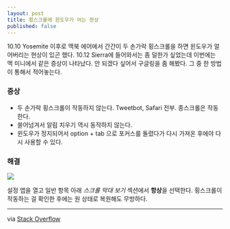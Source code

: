 ```yaml
---
layout: post
title: 횡스크롤에 윈도우가 어는 현상
published: false
---
```


10.10 Yosemite 이후로 맥북 에어에서 간간이 두 손가락 횡스크롤을 하면 윈도우가 얼어버리는 현상이 있곤 했다. 10.12 Sierra에 들어와서는 좀 덜한가 싶었는데 이번에는 맥 미니에서 같은 증상이 나타났다.  안 되겠다 싶어서 구글링을 좀 해봤다. 그 중 한 방법이 통해서 적어놓는다.

### 증상

- 두 손가락 횡스크롤이 작동하지 않는다. Tweetbot, Safari 전부. 종스크롤은 작동한다.
- 쓸어넘겨서 알림 치우기 역시 동작하지 않는다.
- 윈도우가 정지되어서 option + tab 으로 포커스를 돌렸다가 다시 가져온 후에야 다시 사용할 수 있다.

### 해결

![](http://d.pr/i/QuqL+)

설정 앱을 열고 일반 항목 아래 *스크롤 막대 보기* 섹션에서 **항상**을 선택한다. 횡스크롤이 작동하는 걸 확인한 후에는 원 상태로 복원해도 무방하다.

------

via [Stack Overflow](http://stackoverflow.com/questions/18935664/magic-mouse-scrolling-stops-working-after-horizontal-scrolling)